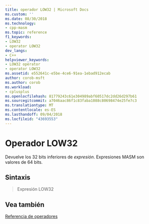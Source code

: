 ```yaml
---
title: operador LOW32 | Microsoft Docs
ms.custom: ''
ms.date: 08/30/2018
ms.technology:
- cpp-masm
ms.topic: reference
f1_keywords:
- LOW32
- operator LOW32
dev_langs:
- C++
helpviewer_keywords:
- LOW32 operator
- operator LOW32
ms.assetid: e552641c-e5be-4ce6-91ea-1ebad912ecab
author: corob-msft
ms.author: corob
ms.workload:
- cplusplus
ms.openlocfilehash: 81779243c61e304989abf60517dc2dd26d297b61
ms.sourcegitcommit: a7046aac86f1c83faba1088c80698474e25fe7c3
ms.translationtype: MT
ms.contentlocale: es-ES
ms.lasthandoff: 09/04/2018
ms.locfileid: "43693553"
---
```

# <a name="operator-low32"></a>Operador LOW32

Devuelve los 32 bits inferiores de *expresión*. Expresiones MASM son valores de 64 bits.

## <a name="syntax"></a>Sintaxis

> Expresión LOW32

## <a name="see-also"></a>Vea también

[Referencia de operadores](../../assembler/masm/operators-reference.md)<br/>